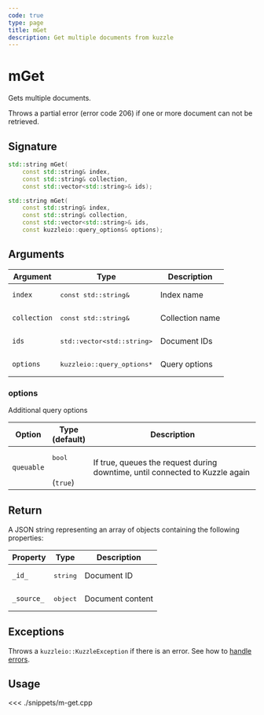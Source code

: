 ```yaml
---
code: true
type: page
title: mGet
description: Get multiple documents from kuzzle
---
```


# mGet

Gets multiple documents.

Throws a partial error (error code 206) if one or more document can not be retrieved.

## Signature

```cpp
std::string mGet(
    const std::string& index,
    const std::string& collection,
    const std::vector<std::string>& ids);

std::string mGet(
    const std::string& index,
    const std::string& collection,
    const std::vector<std::string>& ids,
    const kuzzleio::query_options& options);
```

## Arguments

| Argument     | Type                                      | Description     |
| ------------ | ----------------------------------------- | --------------- |
| `index`      | <pre>const std::string&</pre>             | Index name      |
| `collection` | <pre>const std::string&</pre>             | Collection name |
| `ids`        | <pre>std::vector&lt;std::string&gt;</pre> | Document IDs    |
| `options`    | <pre>kuzzleio::query_options\*</pre>      | Query options   |

### options

Additional query options

| Option     | Type<br/>(default)           | Description                                                                  |
| ---------- | ---------------------------- | ---------------------------------------------------------------------------- |
| `queuable` | <pre>bool</pre><br/>(`true`) | If true, queues the request during downtime, until connected to Kuzzle again |

## Return

A JSON string representing an array of objects containing the following properties:

| Property   | Type              | Description      |
| ---------- | ----------------- | ---------------- |
| `_id_`     | <pre>string</pre> | Document ID      |
| `_source_` | <pre>object</pre> | Document content |

## Exceptions

Throws a `kuzzleio::KuzzleException` if there is an error. See how to [handle errors](/sdk/cpp/1/error-handling).

## Usage

<<< ./snippets/m-get.cpp
